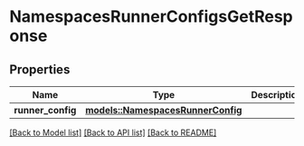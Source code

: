 # NamespacesRunnerConfigsGetResponse

## Properties

Name | Type | Description | Notes
------------ | ------------- | ------------- | -------------
**runner_config** | [**models::NamespacesRunnerConfig**](NamespacesRunnerConfig.md) |  | 

[[Back to Model list]](../README.md#documentation-for-models) [[Back to API list]](../README.md#documentation-for-api-endpoints) [[Back to README]](../README.md)


